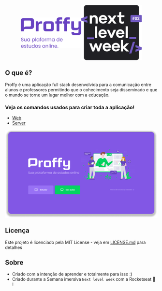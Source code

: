 <div align="center" style="display: flex; align-itens: center; justify-content: center">
  <img src="./.github/proffy2x.png" width="200px" alt="proffy" style="align-self: center;"></img>
  <img src="./.github/nlw.svg" alt="nlw" width="200px"></img>
  <h1></h1>
</div>

## O que é?

Proffy é uma aplicação full stack desenvolvida para a comunicação entre alunos e professores permitindo que o cohecimento seja disseminado e que o mundo se torne um lugar melhor com a educação.

### Veja os comandos usados para criar toda a aplicação!
 - [Web](./web/README.md)
 - [Server](./server/README.md)

<img src="./.github/proffy.png" align="center"/>

## Licença

Este projeto é licenciado pela MIT License -  veja em [LICENSE.md](LICENSE.md) para detalhes

## Sobre
- Criado com a intenção de aprender e totalmente para isso :)<br>
- Criado durante a Semana imersiva `Next level week` com a Rocketseat :rocket: !

